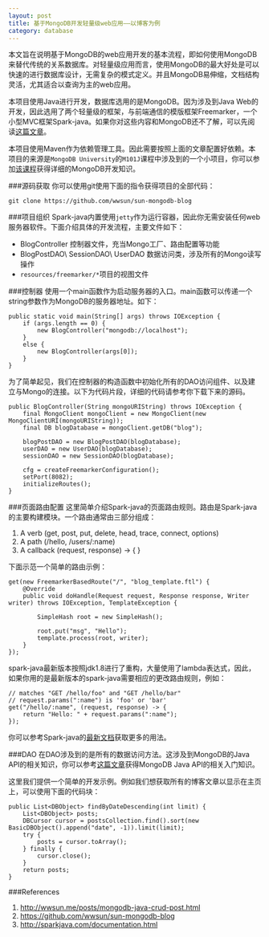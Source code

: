 ```yaml
---
layout: post
title: 基于MongoDB开发轻量级web应用——以博客为例
category: database
---
```


本文旨在说明基于MongoDB的web应用开发的基本流程，即如何使用MongoDB来替代传统的关系数据库。对轻量级应用而言，使用MongoDB的最大好处是可以快速的进行数据库设计，无需复杂的模式定义。并且MongoDB易伸缩，文档结构灵活，尤其适合以查询为主的web应用。

<!--more-->

本项目使用Java进行开发，数据库选用的是MongoDB。因为涉及到Java Web的开发，因此选用了两个轻量级的框架，与前端通信的模版框架Freemarker，一个小型MVC框架Spark-java。如果你对这些内容和MongoDB还不了解，可以先阅读[这篇文章](http://wwsun.me/posts/mongodb-1-post.html)。

本项目使用Maven作为依赖管理工具。因此需要按照上面的文章配置好依赖。本项目的来源是`MongoDB University`的`M101J`课程中涉及到的一个小项目，你可以参加[该课程](https://university.mongodb.com/)获得详细的MongoDB开发知识。

###源码获取
你可以使用git使用下面的指令获得项目的全部代码：

	git clone https://github.com/wwsun/sun-mongodb-blog


###项目组织
Spark-java内置使用`jetty`作为运行容器，因此你无需安装任何web服务器软件。下面介绍具体的开发流程，主要文件如下：

- BlogController 控制器文件，充当Mongo工厂、路由配置等功能
- BlogPostDAO\ SessionDAO\ UserDAO 数据访问类，涉及所有的Mongo读写操作
- `resources/freemarker/*`项目的视图文件

###控制器
使用一个main函数作为启动服务器的入口。main函数可以传递一个string参数作为MongoDB的服务器地址。如下：

	public static void main(String[] args) throws IOException {
        if (args.length == 0) {
            new BlogController("mongodb://localhost");
        }
        else {
            new BlogController(args[0]);
        }
    }

为了简单起见，我们在控制器的构造函数中初始化所有的DAO访问组件、以及建立与Mongo的连接。以下为代码片段，详细的代码请参考你下载下来的源码。

    public BlogController(String mongoURIString) throws IOException {
        final MongoClient mongoClient = new MongoClient(new MongoClientURI(mongoURIString));
        final DB blogDatabase = mongoClient.getDB("blog");

        blogPostDAO = new BlogPostDAO(blogDatabase);
        userDAO = new UserDAO(blogDatabase);
        sessionDAO = new SessionDAO(blogDatabase);

        cfg = createFreemarkerConfiguration();
        setPort(8082);
        initializeRoutes();
    }

###页面路由配置
这里简单介绍Spark-java的页面路由规则。路由是Spark-java的主要构建模块。一个路由通常由三部分组成：

1. A verb (get, post, put, delete, head, trace, connect, options)
2. A path (/hello, /users/:name)
3. A callback (request, response) -> { }

下面示范一个简单的路由示例：

    get(new FreemarkerBasedRoute("/", "blog_template.ftl") {
        @Override
        public void doHandle(Request request, Response response, Writer writer) throws IOException, TemplateException {

            SimpleHash root = new SimpleHash();

            root.put("msg", "Hello");
            template.process(root, writer);
        }
    });

spark-java最新版本按照jdk1.8进行了重构，大量使用了lambda表达式，因此，如果你用的是最新版本的spark-java需要相应的更改路由规则，例如：

	// matches "GET /hello/foo" and "GET /hello/bar"
	// request.params(":name") is 'foo' or 'bar'
	get("/hello/:name", (request, response) -> {
	    return "Hello: " + request.params(":name");
	});

你可以参考Spark-java的[最新文档](http://sparkjava.com/documentation.html)获取更多的用法。

###DAO
在DAO涉及到的是所有的数据访问方法。这涉及到MongoDB的Java API的相关知识，你可以参考[这篇文章](http://wwsun.me/posts/mongodb-java-crud-post.html)获得MongoDB Java API的相关入门知识。

这里我们提供一个简单的开发示例。例如我们想获取所有的博客文章以显示在主页上，可以使用下面的代码块：

    public List<DBObject> findByDateDescending(int limit) {
        List<DBObject> posts;
        DBCursor cursor = postsCollection.find().sort(new BasicDBObject().append("date", -1)).limit(limit);
        try {
            posts = cursor.toArray();
        } finally {
            cursor.close();
        }
        return posts;
    }

###References
1. http://wwsun.me/posts/mongodb-java-crud-post.html
2. https://github.com/wwsun/sun-mongodb-blog
3. http://sparkjava.com/documentation.html